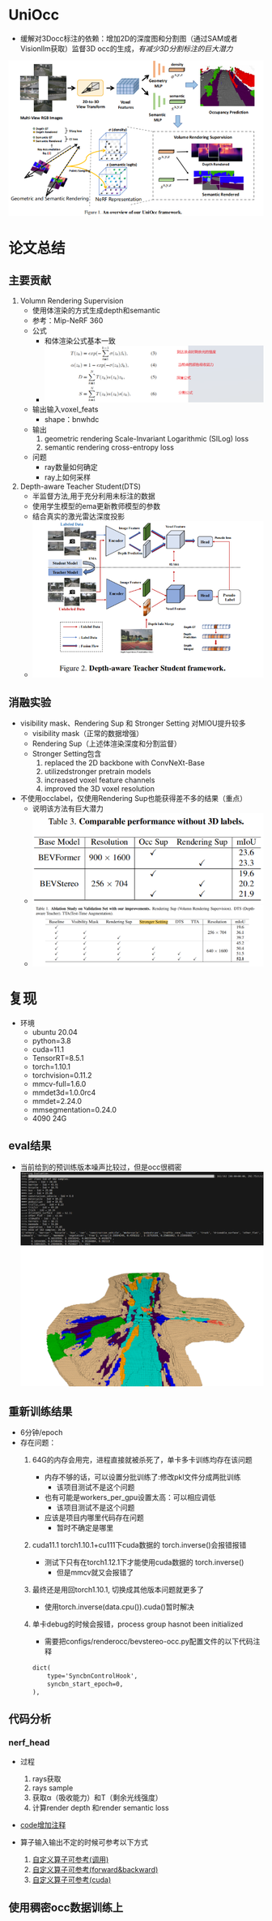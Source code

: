 UniOcc
=== 
- 缓解对3Docc标注的依赖：增加2D的深度图和分割图（通过SAM或者Visionllm获取）监督3D occ的生成，*有减少3D分割标注的巨大潜力*

![image](./picture/UniOcc框架.png)
# 论文总结
## 主要贡献
1. Volumn Rendering Supervision
    - 使用体渲染的方式生成depth和semantic
    - 参考：Mip-NeRF 360 
    - 公式
        - 和体渲染公式基本一致
        - ![image](./picture/depth和sematic获取方式.png)
    - 输出输入voxel_feats
        - shape：bnwhdc
    - 输出
        1. geometric rendering
            Scale-Invariant Logarithmic (SILog) loss
        2. semantic rendering
            cross-entropy loss
    - 问题
        - ray数量如何确定
        - ray上如何采样
2. Depth-aware Teacher Student(DTS) 
    - 半监督方法,用于充分利用未标注的数据
    - 使用学生模型的ema更新教师模型的参数
    - 结合真实的激光雷达深度投影
    - ![image](./picture/Depth-awareTeacherStudent.png)
## 消融实验
-  visibility mask、Rendering Sup 和 Stronger Setting 对MIOU提升较多
    - visibility mask（正常的数据增强）
    - Rendering Sup（上述体渲染深度和分割监督）
    - Stronger Setting包含
        1. replaced the 2D backbone with ConvNeXt-Base
        2. utilizedstronger pretrain models
        3. increased voxel feature channels
        4. improved the 3D voxel resolution
- 不使用occlabel，仅使用Rendering Sup也能获得差不多的结果（重点）
    - 说明该方法有巨大潜力
    - ![image](./picture/ablation是否使用3Docclabel.png)
    - ![image](./picture/ablationstudy.png)
# 复现
- 环境
    - ubuntu 20.04
    - python=3.8
    - cuda=11.1
    - TensorRT=8.5.1
    - torch=1.10.1 
    - torchvision=0.11.2
    - mmcv-full=1.6.0
    - mmdet3d=1.0.0rc4
    - mmdet=2.24.0 
    - mmsegmentation=0.24.0
    - 4090 24G
## eval结果
- 当前给到的预训练版本噪声比较过，但是occ很稠密
![image](./picture/renderocc_result.png)
![image](./picture/renderocc_result_image.png)
## 重新训练结果
- 6分钟/epoch
- 存在问题：
    1. 64G的内存会用完，进程直接就被杀死了，单卡多卡训练均存在该问题
        - 内存不够的话，可以设置分批训练了:修改pkl文件分成两批训练
            - 该项目测试不是这个问题
        - 也有可能是workers_per_gpu设置太高：可以相应调低
            - 该项目测试不是这个问题
        - 应该是项目内哪里代码存在问题
            - 暂时不确定是哪里

    2. cuda11.1 torch1.10.1+cu111下cuda数据的 torch.inverse()会报错报错
        - 测试下只有在torch1.12.1下才能使用cuda数据的 torch.inverse()
            - 但是mmcv就又会报错了
    3. 最终还是用回torch1.10.1, 切换成其他版本问题就更多了
        - 使用torch.inverse(data.cpu()).cuda()暂时解决 
    4. 单卡debug的时候会报错，process group hasnot been initialized
        - 需要把configs/renderocc/bevstereo-occ.py配置文件的以下代码注释
        ```
        dict(
            type='SyncbnControlHook',
            syncbn_start_epoch=0,
        ),
        ```
## 代码分析
### nerf_head
- 过程
    1. rays获取
    2. rays sample
    3. 获取α（吸收能力）和T（剩余光线强度）
    4. 计算render depth 和render semantic loss
- [code增加注释](./code/mmdet3d/models/nerf/nerf_head.py#L307)

- 算子输入输出不定的时候可参考以下方式
    1. [自定义算子可参考(调用)](./code/mmdet3d/models/nerf/nerf_head.py#L221)
    2. [自定义算子可参考(forward&backward)](./code/mmdet3d/models/nerf/utils.py#L26)
    3. [自定义算子可参考(cuda)](./code/mmdet3d/models/nerf/cuda/render_utils_kernel.cu#L460)


## 使用稠密occ数据训练上